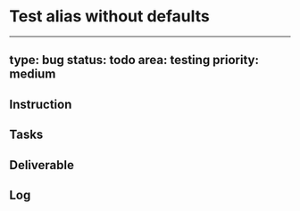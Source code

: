 # Test alias without defaults

---
type: bug
status: todo
area: testing
priority: medium
---


## Instruction

## Tasks

## Deliverable

## Log
